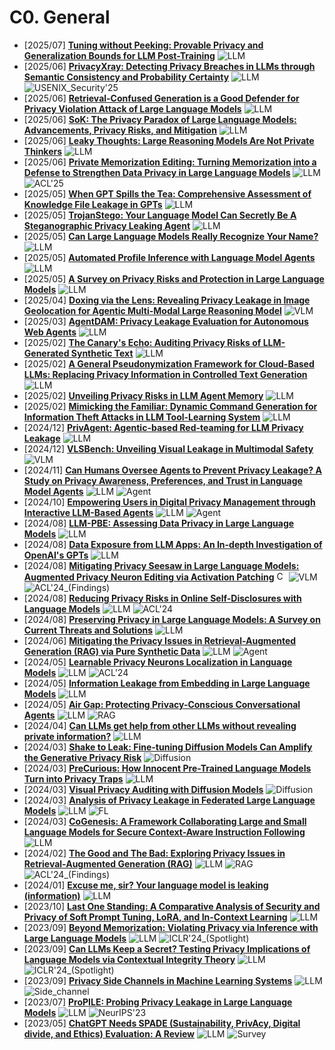 # C0. General
- [2025/07] **[Tuning without Peeking: Provable Privacy and Generalization Bounds for LLM Post-Training](https://arxiv.org/abs/2507.01752)** ![LLM](https://img.shields.io/badge/LLM-589cf4)
- [2025/06] **[PrivacyXray: Detecting Privacy Breaches in LLMs through Semantic Consistency and Probability Certainty](https://arxiv.org/abs/2506.19563)** ![LLM](https://img.shields.io/badge/LLM-589cf4) ![USENIX_Security'25](https://img.shields.io/badge/USENIX_Security'25-f1b800)
- [2025/06] **[Retrieval-Confused Generation is a Good Defender for Privacy Violation Attack of Large Language Models](https://arxiv.org/abs/2506.19889)** ![LLM](https://img.shields.io/badge/LLM-589cf4)
- [2025/06] **[SoK: The Privacy Paradox of Large Language Models: Advancements, Privacy Risks, and Mitigation](https://arxiv.org/abs/2506.12699)** ![LLM](https://img.shields.io/badge/LLM-589cf4)
- [2025/06] **[Leaky Thoughts: Large Reasoning Models Are Not Private Thinkers](https://arxiv.org/abs/2506.15674)** ![LLM](https://img.shields.io/badge/LLM-589cf4)
- [2025/06] **[Private Memorization Editing: Turning Memorization into a Defense to Strengthen Data Privacy in Large Language Models](https://arxiv.org/abs/2506.10024)** ![LLM](https://img.shields.io/badge/LLM-589cf4) ![ACL'25](https://img.shields.io/badge/ACL'25-f1b800)
- [2025/05] **[When GPT Spills the Tea: Comprehensive Assessment of Knowledge File Leakage in GPTs](https://arxiv.org/abs/2506.00197)** ![LLM](https://img.shields.io/badge/LLM-589cf4)
- [2025/05] **[TrojanStego: Your Language Model Can Secretly Be A Steganographic Privacy Leaking Agent](https://arxiv.org/abs/2505.20118)** ![LLM](https://img.shields.io/badge/LLM-589cf4)
- [2025/05] **[Can Large Language Models Really Recognize Your Name?](https://arxiv.org/abs/2505.14549)** ![LLM](https://img.shields.io/badge/LLM-589cf4)
- [2025/05] **[Automated Profile Inference with Language Model Agents](https://arxiv.org/abs/2505.12402)** ![LLM](https://img.shields.io/badge/LLM-589cf4)
- [2025/05] **[A Survey on Privacy Risks and Protection in Large Language Models](https://arxiv.org/abs/2505.01976)** ![LLM](https://img.shields.io/badge/LLM-589cf4)
- [2025/04] **[Doxing via the Lens: Revealing Privacy Leakage in Image Geolocation for Agentic Multi-Modal Large Reasoning Model](https://arxiv.org/abs/2504.19373)** ![VLM](https://img.shields.io/badge/VLM-c7688b)
- [2025/03] **[AgentDAM: Privacy Leakage Evaluation for Autonomous Web Agents](https://arxiv.org/abs/2503.09780)** ![LLM](https://img.shields.io/badge/LLM-589cf4)
- [2025/02] **[The Canary's Echo: Auditing Privacy Risks of LLM-Generated Synthetic Text](https://arxiv.org/abs/2502.14921)** ![LLM](https://img.shields.io/badge/LLM-589cf4)
- [2025/02] **[A General Pseudonymization Framework for Cloud-Based LLMs: Replacing Privacy Information in Controlled Text Generation](https://arxiv.org/abs/2502.15233)** ![LLM](https://img.shields.io/badge/LLM-589cf4)
- [2025/02] **[Unveiling Privacy Risks in LLM Agent Memory](https://arxiv.org/abs/2502.13172)** ![LLM](https://img.shields.io/badge/LLM-589cf4)
- [2025/02] **[Mimicking the Familiar: Dynamic Command Generation for Information Theft Attacks in LLM Tool-Learning System](https://arxiv.org/abs/2502.11358)** ![LLM](https://img.shields.io/badge/LLM-589cf4)
- [2024/12] **[PrivAgent: Agentic-based Red-teaming for LLM Privacy Leakage](https://arxiv.org/abs/2412.05734)** ![LLM](https://img.shields.io/badge/LLM-589cf4)
- [2024/12] **[VLSBench: Unveiling Visual Leakage in Multimodal Safety](https://arxiv.org/abs/2411.19939)** ![VLM](https://img.shields.io/badge/VLM-c7688b)
- [2024/11] **[Can Humans Oversee Agents to Prevent Privacy Leakage? A Study on Privacy Awareness, Preferences, and Trust in Language Model Agents](https://arxiv.org/abs/2411.01344)** ![LLM](https://img.shields.io/badge/LLM-589cf4) ![Agent](https://img.shields.io/badge/Agent-87b800)
- [2024/10] **[Empowering Users in Digital Privacy Management through Interactive LLM-Based Agents](https://arxiv.org/abs/2410.11906)** ![LLM](https://img.shields.io/badge/LLM-589cf4) ![Agent](https://img.shields.io/badge/Agent-87b800)
- [2024/08] **[LLM-PBE: Assessing Data Privacy in Large Language Models](https://arxiv.org/abs/2408.12787)** ![LLM](https://img.shields.io/badge/LLM-589cf4)
- [2024/08] **[Data Exposure from LLM Apps: An In-depth Investigation of OpenAI's GPTs](https://arxiv.org/abs/2408.13247)** ![LLM](https://img.shields.io/badge/LLM-589cf4)
- [2024/08] **[Mitigating Privacy Seesaw in Large Language Models: Augmented Privacy Neuron Editing via Activation Patching](https://aclanthology.org/2024.findings-acl.315/)** [<img src="https://github.com/FortAwesome/Font-Awesome/blob/6.x/svgs/brands/github.svg" alt="Code" width="15" height="15">](https://github.com/flamewei123/APNEAP-) ![VLM](https://img.shields.io/badge/VLM-c7688b) ![ACL'24_(Findings)](https://img.shields.io/badge/ACL'24_(Findings)-f1b800)
- [2024/08] **[Reducing Privacy Risks in Online Self-Disclosures with Language Models](https://aclanthology.org/2024.acl-long.741/)** ![LLM](https://img.shields.io/badge/LLM-589cf4) ![ACL'24](https://img.shields.io/badge/ACL'24-f1b800)
- [2024/08] **[Preserving Privacy in Large Language Models: A Survey on Current Threats and Solutions](https://arxiv.org/abs/2408.05212)** ![LLM](https://img.shields.io/badge/LLM-589cf4)
- [2024/06] **[Mitigating the Privacy Issues in Retrieval-Augmented Generation (RAG) via Pure Synthetic Data](https://arxiv.org/abs/2406.14773)** ![LLM](https://img.shields.io/badge/LLM-589cf4) ![Agent](https://img.shields.io/badge/Agent-87b800)
- [2024/05] **[Learnable Privacy Neurons Localization in Language Models](https://aclanthology.org/2024.acl-short.25/)** ![LLM](https://img.shields.io/badge/LLM-589cf4) ![ACL'24](https://img.shields.io/badge/ACL'24-f1b800)
- [2024/05] **[Information Leakage from Embedding in Large Language Models](https://arxiv.org/abs/2405.11916)** ![LLM](https://img.shields.io/badge/LLM-589cf4)
- [2024/05] **[Air Gap: Protecting Privacy-Conscious Conversational Agents](https://arxiv.org/abs/2405.05175)** ![LLM](https://img.shields.io/badge/LLM-589cf4) ![RAG](https://img.shields.io/badge/RAG-87b800)
- [2024/04] **[Can LLMs get help from other LLMs without revealing private information?](https://arxiv.org/abs/2404.01041)** ![LLM](https://img.shields.io/badge/LLM-589cf4)
- [2024/03] **[Shake to Leak: Fine-tuning Diffusion Models Can Amplify the Generative Privacy Risk](https://arxiv.org/html/2403.09450v1)** ![Diffusion](https://img.shields.io/badge/Diffusion-a99cf4)
- [2024/03] **[PreCurious: How Innocent Pre-Trained Language Models Turn into Privacy Traps](https://arxiv.org/abs/2403.09562)** ![LLM](https://img.shields.io/badge/LLM-589cf4)
- [2024/03] **[Visual Privacy Auditing with Diffusion Models](https://arxiv.org/abs/2403.07588)** ![Diffusion](https://img.shields.io/badge/Diffusion-a99cf4)
- [2024/03] **[Analysis of Privacy Leakage in Federated Large Language Models](https://arxiv.org/abs/2403.04784)** ![LLM](https://img.shields.io/badge/LLM-589cf4) ![FL](https://img.shields.io/badge/FL-87b800)
- [2024/03] **[CoGenesis: A Framework Collaborating Large and Small Language Models for Secure Context-Aware Instruction Following](https://arxiv.org/abs/2403.03129)** ![LLM](https://img.shields.io/badge/LLM-589cf4)
- [2024/02] **[The Good and The Bad: Exploring Privacy Issues in Retrieval-Augmented Generation (RAG)](https://aclanthology.org/2024.findings-acl.267)** ![LLM](https://img.shields.io/badge/LLM-589cf4) ![RAG](https://img.shields.io/badge/RAG-87b800) ![ACL'24_(Findings)](https://img.shields.io/badge/ACL'24_(Findings)-f1b800)
- [2024/01] **[Excuse me, sir? Your language model is leaking (information)](https://arxiv.org/abs/2401.10360)** ![LLM](https://img.shields.io/badge/LLM-589cf4)
- [2023/10] **[Last One Standing: A Comparative Analysis of Security and Privacy of Soft Prompt Tuning, LoRA, and In-Context Learning](https://arxiv.org/abs/2310.11397)** ![LLM](https://img.shields.io/badge/LLM-589cf4)
- [2023/09] **[Beyond Memorization: Violating Privacy via Inference with Large Language Models](https://openreview.net/forum?id=kmn0BhQk7p)** ![LLM](https://img.shields.io/badge/LLM-589cf4) ![ICLR'24_(Spotlight)](https://img.shields.io/badge/ICLR'24_(Spotlight)-f1b800)
- [2023/09] **[Can LLMs Keep a Secret? Testing Privacy Implications of Language Models via Contextual Integrity Theory](https://openreview.net/forum?id=c93SBwz1Ma)** ![LLM](https://img.shields.io/badge/LLM-589cf4) ![ICLR'24_(Spotlight)](https://img.shields.io/badge/ICLR'24_(Spotlight)-f1b800)
- [2023/09] **[Privacy Side Channels in Machine Learning Systems](https://arxiv.org/abs/2309.05610)** ![LLM](https://img.shields.io/badge/LLM-589cf4) ![Side_channel](https://img.shields.io/badge/Side_channel-87b800)
- [2023/07] **[ProPILE: Probing Privacy Leakage in Large Language Models](https://arxiv.org/abs/2307.01881)** ![LLM](https://img.shields.io/badge/LLM-589cf4) ![NeurIPS'23](https://img.shields.io/badge/NeurIPS'23-f1b800)
- [2023/05] **[ChatGPT Needs SPADE (Sustainability, PrivAcy, Digital divide, and Ethics) Evaluation: A Review](https://arxiv.org/abs/2305.03123)** ![LLM](https://img.shields.io/badge/LLM-589cf4) ![Survey](https://img.shields.io/badge/Survey-87b800)
